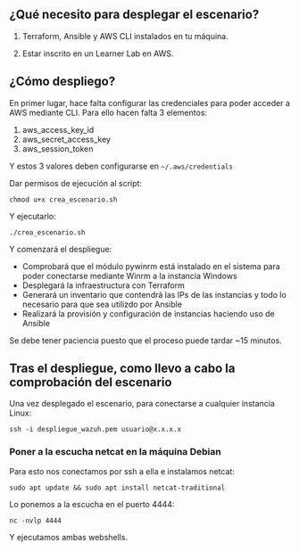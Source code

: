 ## ¿Qué necesito para desplegar el escenario?

1. Terraform, Ansible y AWS CLI instalados en tu máquina.

2. Estar inscrito en un Learner Lab en AWS.

## ¿Cómo despliego?

En primer lugar, hace falta configurar las credenciales para poder acceder a AWS mediante CLI. Para ello hacen falta 3 elementos:

1. aws_access_key_id
2. aws_secret_access_key
3. aws_session_token

Y estos 3 valores deben configurarse en `~/.aws/credentials`

Dar permisos de ejecución al script:

```
chmod u+x crea_escenario.sh
```

Y ejecutarlo:

```
./crea_escenario.sh
```

Y comenzará el despliegue:

+ Comprobará que el módulo pywinrm está instalado en el sistema para poder conectarse mediante Winrm a la instancia Windows
+ Desplegará la infraestructura con Terraform
+ Generará un inventario que contendrá las IPs de las instancias y todo lo necesario para que sea utilizdo por Ansible
+ Realizará la provisión y configuración de instancias haciendo uso de Ansible

Se debe tener paciencia puesto que el proceso puede tardar ~15 minutos.

## Tras el despliegue, como llevo a cabo la comprobación del escenario

Una vez desplegado el escenario, para conectarse a cualquier instancia Linux:

```
ssh -i despliegue_wazuh.pem usuario@x.x.x.x
```

### Poner a la escucha netcat en la máquina Debian

Para esto nos conectamos por ssh a ella e instalamos netcat:

```
sudo apt update && sudo apt install netcat-traditional
```

Lo ponemos a la escucha en el puerto 4444:

```
nc -nvlp 4444
```

Y ejecutamos ambas webshells.



